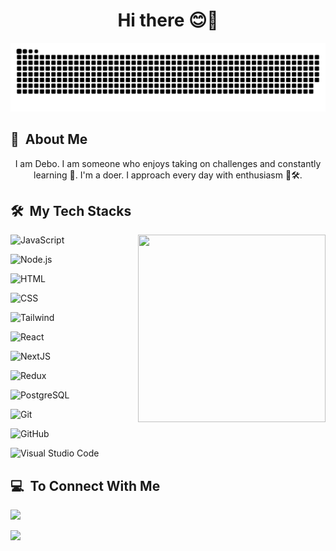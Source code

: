 
<h1 align="center"> Hi there 😊👋 </h1>

<!--- snake -->
<div align="center">
  <img  src="https://github.com/1999AZZAR/1999AZZAR/blob/main/resources/img/grid-snake.svg"
       alt="snake" /></a>
</div>

  ## 🧭 &nbsp;About Me
  
<p align="center"> I am Debo. I am someone who enjoys taking on challenges and constantly learning 🎈. I'm a doer. I approach every day with enthusiasm 💜🛠️. </p>


  ## 🛠️ &nbsp;My Tech Stacks
  
 <img align="right" src="https://res.cloudinary.com/teepublic/image/private/s--4xCZhSgj--/c_crop,x_10,y_10/c_fit,h_830/c_crop,g_north_west,h_1038,w_1038,x_-195,y_-104/l_upload:v1565806151:production:blanks:vdbwo35fw6qtflw9kezw/fl_layer_apply,g_north_west,x_-306,y_-215/b_rgb:c8e0ec/c_limit,f_jpg,h_630,q_90,w_630/v1561928590/production/designs/1989509_2.jpg" height="300" width="300">

![JavaScript](https://img.shields.io/badge/-JavaScript-0D1117?style=flat&logo=javascript)&nbsp;

![Node.js](https://img.shields.io/badge/-Node.js-0D1117?style=flat&logo=node.js)&nbsp;

![HTML](https://img.shields.io/badge/-HTML-0D1117?style=flat&logo=HTML5)&nbsp;

![CSS](https://img.shields.io/badge/-CSS-0D1117?style=flat&logo=CSS3&logoColor=1572B6)&nbsp;

![Tailwind](https://img.shields.io/badge/tailwindcss-0F172A?&logo=tailwindcss)

![React](https://img.shields.io/badge/-React-0D1117?style=flat&logo=react)&nbsp;

![NextJS](https://img.shields.io/badge/next.js-000000?style=for-the-badge&logo=nextdotjs&logoColor=white)&nbsp;

![Redux](https://img.shields.io/badge/-Redux-000?&logo=Redux)&nbsp;

![PostgreSQL](https://img.shields.io/badge/-PostgreSQL-0D1117?style=flat&logo=postgresql)&nbsp;

 ![Git](https://img.shields.io/badge/-Git-0D1117?style=flat&logo=git)&nbsp;
 
 ![GitHub](https://img.shields.io/badge/-GitHub-0D1117?style=flat&logo=github)&nbsp;
  
 ![Visual Studio Code](https://img.shields.io/badge/-VS%20Code-0D1117?style=flat&logo=visual-studio-code&logoColor=007ACC)&nbsp;
 
   ## 💻 &nbsp;To Connect With Me
   

[<img src="https://img.shields.io/badge/linkedin-%230077B5.svg?&style=for-the-badge&logo=linkedin&logoColor=white" />](https://www.linkedin.com/in/debora-cecilia-navarro-4aa2a936/?locale=en_US)

[<img src="https://img.shields.io/badge/twitter-%231DA1F2.svg?&style=for-the-badge&logo=twitter&logoColor=white" />](https://twitter.com/dcnavarro87)

   
   

 
